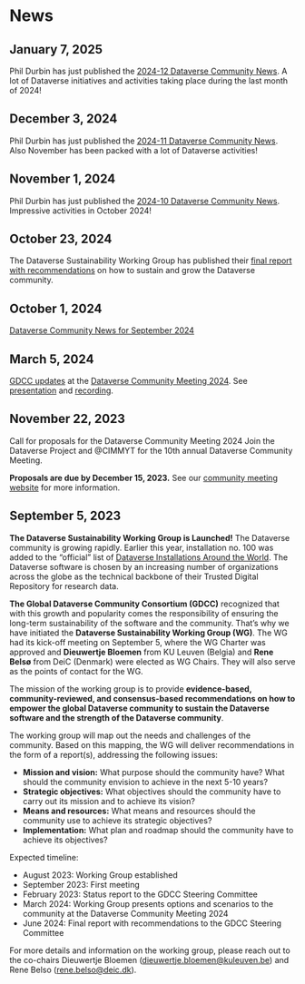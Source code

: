 # News
## January 7, 2025
Phil Durbin has just published the [2024-12 Dataverse Community News](https://groups.google.com/g/dataverse-community/c/W4lIQgtkcu4). A lot of Dataverse initiatives and activities taking place during the last month of 2024!

## December 3, 2024
Phil Durbin has just published the [2024-11 Dataverse Community News](https://groups.google.com/g/dataverse-community/c/Rt0F_vQwADU). Also November has been packed with a lot of Dataverse activities!

## November 1, 2024
Phil Durbin has just published the [2024-10 Dataverse Community News](https://groups.google.com/g/dataverse-community/c/Td7xKb80hlI). Impressive activities in October 2024!

## October 23, 2024
The Dataverse Sustainability Working Group has published their [final report with recommendations](https://doi.org/10.5281/zenodo.13981770) on how to sustain and grow the Dataverse community.

## October 1, 2024
[Dataverse Community News for September 2024](https://groups.google.com/g/dataverse-community/c/xDg8Sq5kqqQ)

## March 5, 2024
[GDCC updates](https://dcm2024.sched.com/event/1YRwK/gdcc-updates?iframe=no&w=100%&sidebar=yes&bg=no) at the [Dataverse Community Meeting 2024](https://sites.harvard.edu/dcm2024/). 
See [presentation](https://osf.io/pq93n) and [recording](https://www.youtube.com/embed/LA1BbkV3Efk?start=5849).

## November 22, 2023
Call for proposals for the Dataverse Community Meeting 2024
Join the Dataverse Project and @CIMMYT for the 10th annual Dataverse Community Meeting.

**Proposals are due by December 15, 2023.**
See our [community meeting website](https://sites.harvard.edu/dcm2024/proposals/) for more information.


## September 5, 2023
**The Dataverse Sustainability Working Group is Launched!**
The Dataverse community is growing rapidly. Earlier this year, installation no. 100 was added to the “official” list of [Dataverse Installations Around the World](https://dataverse.org/installations). The Dataverse software is chosen by an increasing number of organizations across the globe as the technical backbone of their Trusted Digital Repository for research data.

**The Global Dataverse Community Consortium (GDCC)** recognized that with this growth and popularity comes the responsibility of ensuring the long-term sustainability of the software and the community. That’s why we have initiated the **Dataverse Sustainability Working Group (WG)**. The WG had its kick-off meeting on September 5, where the WG Charter was approved and **Dieuwertje Bloemen** from KU Leuven (Belgia) and **Rene Belsø** from DeiC (Denmark) were elected as WG Chairs. They will also serve as the points of contact for the WG.

The mission of the working group is to provide **evidence-based, community-reviewed, and consensus-based recommendations on how to empower the global Dataverse community to sustain the Dataverse software and the strength of the Dataverse community**.

The working group will map out the needs and challenges of the community. Based on this mapping, the WG will deliver recommendations in the form of a report(s), addressing the following issues:
- **Mission and vision:** What purpose should the community have? What should the community envision to achieve in the next 5-10 years?
- **Strategic objectives:** What objectives should the community have to carry out its mission and to achieve its vision?
- **Means and resources:** What means and resources should the community use to achieve its strategic objectives?
- **Implementation:** What plan and roadmap should the community have to achieve its objectives?

Expected timeline:
- August 2023: Working Group established
- September 2023: First meeting
- February 2023: Status report to the GDCC Steering Committee
- March 2024: Working Group presents options and scenarios to the community at the Dataverse Community Meeting 2024
- June 2024: Final report with recommendations to the GDCC Steering Committee

For more details and information on the working group, please reach out to the co-chairs Dieuwertje Bloemen (dieuwertje.bloemen@kuleuven.be) and Rene Belso (rene.belso@deic.dk).

